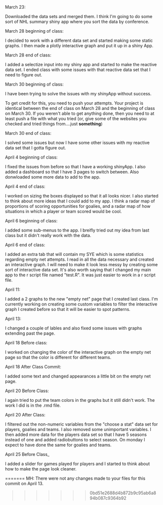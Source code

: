 March 23:

Downloaded the data sets and merged them. I think I'm going to do some sort of NHL summary shiny app where you sort the data by conference.

March 28 beginning of class:

I decided to work with a different data set and started making some static graphs. I then made a plotly interactive graph and put it up in a shiny App.

March 28 end of class:

I added a selectize input into my shiny app and started to make the reactive data set. I ended class with some issues with that reactive data set that I need to figure out. 

March 30 beginning of class:

I have been trying to solve the issues with my shinyApp without success.

To get credit for this, you need to push your attempts. Your project is identical between the end of class on March 28 and the beginning of class on March 30. If you weren't able to get anything done, then you need to at least push a file with what you tried (or, give some of the websites you checked and tried things from....just __something__)


March 30 end of class:

I solved some issues but now I have some other issues with my reactive data set that I gotta figure out.


April 4 beginning of class:

I fixed the issues from before so that I have a working shinyApp. I also added a dashboard so that I have 3 pages to switch between. Also donwloaded some more data to add to the app.

April 4 end of class:

I worked on sizing the boxes displayed so that it all looks nicer. I also started to think about more ideas that I could add to my app. I think a radar map of proportions of scoring opportunities for goalies, and a radar map of how situations in which a player or team scored would be cool.

April 6 beginning of class:

I added some sub-menus to the app. I breifly tried out my idea from last class but it didn't really work with the data. 

April 6 end of class:

I added an extra tab that will contain my SYE which is some statistics regarding empty net attempts. I read in all the data necessary and created an interactive graph. I will need to make it look less messy by creating some sort of interactive data set. It's also worth saying that I changed my main app to the r script file named "test.R". It was just easier to work in a r script file.

April 11:

I added a 2 graphs to the new "empty net" page that I created last class. I'm currently working on creating some custom variables to filter the interactive graph I created before so that it will be easier to spot patterns.

April 13:

I changed a couple of lables and also fixed some issues with graphs extending past the page.


April 18 Before class:

I worked on changing the color of the interactive graph on the empty net page so that the color is different for different teams. 


April 18 After Class Commit:

I added some text and changed appearances a little bit on the empty net page.


April 20 Before Class:

I again tried to put the team colors in the graphs but it still didn't work. The work I did is in the .rmd file.

April 20 After Class:

I filtered out the non-numeric variables from the "choose a stat" data set for players, goalies and teams. I also removed some unimportant variables. I then added more data for the players data set so that I have 5 seasons instead of one and added radiobuttons to select season. On monday I expect to have done the same for goalies and teams.

April 25 Before Class_

I added a slider for games played for players and I started to think about how to make the page look cleaner.

=======
MH: There were not any changes made to your files for this commit on April 13.
>>>>>>> 0bd51e2688d4b872b9c95ab6a894b087c9364b92

